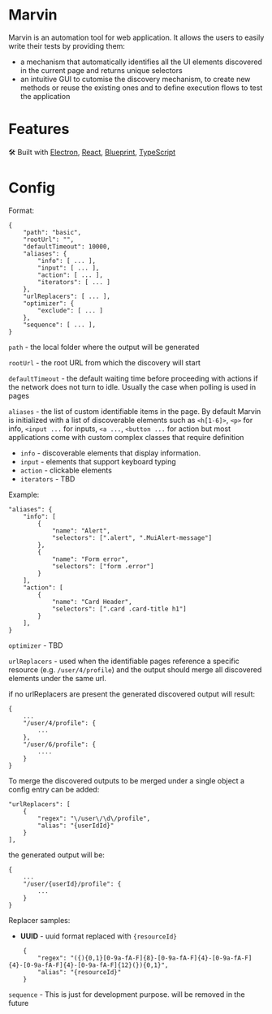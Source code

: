 # Marvin

Marvin is an automation tool for web application.  It allows the users to easily write their tests by providing them:
 - a mechanism that automatically identifies all the UI elements discovered in the current page and returns unique selectors
 - an intuitive GUI to cutomise the discovery mechanism, to create new methods or reuse the existing ones and to define execution flows to test the application

# Features

🛠 Built with [Electron](https://electronjs.com), [React](https://www.react.org), [Blueprint](http://www.blueprintjs.com), [TypeScript](http://www.typecript.com)

# Config

Format:

```
{
    "path": "basic",
    "rootUrl": "",
    "defaultTimeout": 10000,
    "aliases": {
        "info": [ ... ],
        "input": [ ... ],
        "action": [ ... ],
        "iterators": [ ... ]
    },
    "urlReplacers": [ ... ],
    "optimizer": {
        "exclude": [ ... ]
    },
    "sequence": [ ... ],
}
```

`path` - the local folder where the output will be generated

`rootUrl` - the root URL from which the discovery will start

`defaultTimeout` - the default waiting time before proceeding with actions if the network does not turn to idle. Usually the case when polling is used in pages

`aliases` - the list of custom identifiable items in the page. By default Marvin is initialized with a list of discoverable elements such as `<h[1-6]>`, `<p>` for info, `<input ...` for inputs, `<a ...`, `<button ...` for action but most applications come with custom complex classes that require definition

-   `info` - discoverable elements that display information.
-   `input` - elements that support keyboard typing
-   `action` - clickable elements
-   `iterators` - TBD

Example:

```
"aliases": {
    "info": [
        {
            "name": "Alert",
            "selectors": [".alert", ".MuiAlert-message"]
        },
        {
            "name": "Form error",
            "selectors": ["form .error"]
        }
    ],
    "action": [
        {
            "name": "Card Header",
            "selectors": [".card .card-title h1"]
        }
    ],
}
```

`optimizer` - TBD

`urlReplacers` - used when the identifiable pages reference a specific resource (e.g. `/user/4/profile`) and the output should merge all discovered elements under the same url.

if no urlReplacers are present the generated discovered output will result:

```
{
    ...
    "/user/4/profile": {
        ...
    },
    "/user/6/profile": {
        ....
    }
}
```

To merge the discovered outputs to be merged under a single object a config entry can be added:

```
"urlReplacers": [
    {
        "regex": "\/user\/\d\/profile",
        "alias": "{userIdId}"
    }
],
```

the generated output will be:

```
{
    ...
    "/user/{userId}/profile": {
        ...
    }
}
```

Replacer samples:

-   **UUID** - uuid format replaced with `{resourceId}`

```
    {
        "regex": "({){0,1}[0-9a-fA-F]{8}-[0-9a-fA-F]{4}-[0-9a-fA-F]{4}-[0-9a-fA-F]{4}-[0-9a-fA-F]{12}(}){0,1}",
        "alias": "{resourceId}"
    }
```

`sequence` - This is just for development purpose. will be removed in the future
